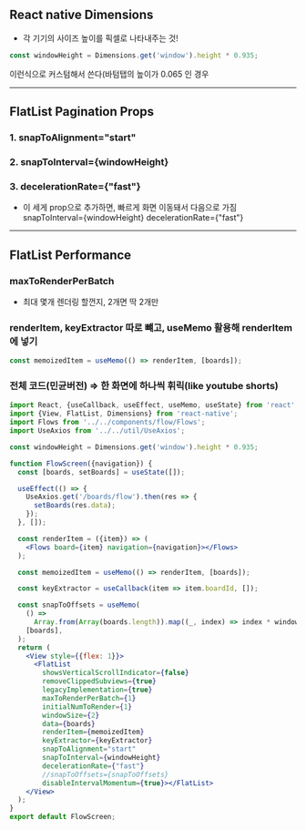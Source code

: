 ## React native Dimensions

- 각 기기의 사이즈 높이를 픽셀로 나타내주는 것!

```jsx
const windowHeight = Dimensions.get('window').height * 0.935;
```

이런식으로 커스텀해서 쓴다(바텀탭의 높이가 0.065 인 경우

---

## FlatList Pagination Props

### 1. snapToAlignment="start"

### 2. snapToInterval={windowHeight}

### 3. decelerationRate={"fast"}

- 이 세게 prop으로 추가하면, 빠르게 화면 이동돼서 다음으로 가짐
snapToInterval={windowHeight}
decelerationRate={"fast"}

---

## FlatList Performance

### maxToRenderPerBatch

- 최대 몇개 렌더링 할껀지, 2개면 딱 2개만

### renderItem, keyExtractor 따로 뺴고, useMemo 활용해 renderItem에 넣기

```jsx
const memoizedItem = useMemo(() => renderItem, [boards]);
```

### 전체 코드(민균버전) ⇒ 한 화면에 하나씩 휘릭(like youtube shorts)

```jsx
import React, {useCallback, useEffect, useMemo, useState} from 'react';
import {View, FlatList, Dimensions} from 'react-native';
import Flows from '../../components/flow/Flows';
import UseAxios from '../../util/UseAxios';

const windowHeight = Dimensions.get('window').height * 0.935;

function FlowScreen({navigation}) {
  const [boards, setBoards] = useState([]);

  useEffect(() => {
    UseAxios.get('/boards/flow').then(res => {
      setBoards(res.data);
    });
  }, []);

  const renderItem = ({item}) => (
    <Flows board={item} navigation={navigation}></Flows>
  );

  const memoizedItem = useMemo(() => renderItem, [boards]);

  const keyExtractor = useCallback(item => item.boardId, []);

  const snapToOffsets = useMemo(
    () =>
      Array.from(Array(boards.length)).map((_, index) => index * windowHeight),
    [boards],
  );
  return (
    <View style={{flex: 1}}>
      <FlatList
        showsVerticalScrollIndicator={false}
        removeClippedSubviews={true}
        legacyImplementation={true}
        maxToRenderPerBatch={1}
        initialNumToRender={1}
        windowSize={2}
        data={boards}
        renderItem={memoizedItem}
        keyExtractor={keyExtractor}
        snapToAlignment="start"
        snapToInterval={windowHeight}
        decelerationRate={"fast"}
        //snapToOffsets={snapToOffsets}
        disableIntervalMomentum={true}></FlatList>
    </View>
  );
}
export default FlowScreen;
```